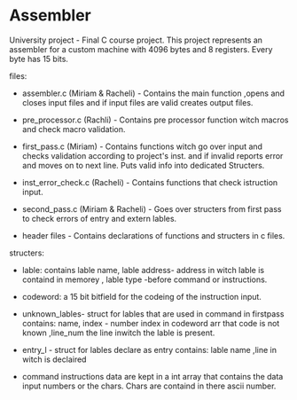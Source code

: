 # Assembler
University project - Final C course project.
This project represents an assembler for a custom machine with 4096 bytes and 8 registers. Every byte has 15 bits.

files:

  * assembler.c (Miriam & Racheli) - Contains the main function ,opens and closes input files and if input files are         valid creates output files.
    
  * pre_processor.c (Rachli) - Contains pre processor function witch macros and check macro validation.

  * first_pass.c (Miriam) - Contains functions witch go over input and checks validation according to project's inst.
    and if invalid reports error and moves on to next line. Puts valid info into dedicated Structers.

  * inst_error_check.c (Racheli) - Contains functions that check istruction input.

  * second_pass.c (Miriam & Racheli) - Goes over structers from first pass to check errors of entry and extern lables.

  * header files - Contains declarations of functions and structers in c files.

structers:

  * lable: contains lable name, lable address- address in witch lable is containd in memorey , lable type -before
    command or instructions.

  * codeword: a 15 bit bitfield for the codeing of the instruction input.

  * unknown_lables-  struct for lables that are used in command in firstpass contains: name, index - number index in
    codeword arr that code is not known ,line_num the line inwitch the lable is present.

  * entry_l - struct for lables declare as entry contains: lable name ,line in witch is declaired

  * command instructions data are kept in a int array that contains the data input numbers or the chars. Chars are
    containd in there ascii number.
